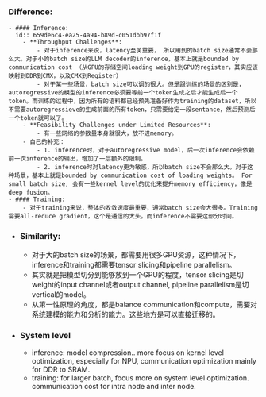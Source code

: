 ### Difference:
	- #### Inference:
	  id:: 659de6c4-ea25-4a94-b89d-c051dbb97f1f
		- **Throughput Challenges**:
			- 对于inference来说，latency至关重要， 所以用到的batch size通常不会那么大。对于小的batch size的LLM decoder的inference，基本上就是bounded by communication cost （从GPU的存储空间loading weight到GPU的register，其实应该映射到DDR到CMX，以及CMX到Register）
			- 对于某一些场景，batch size可以调的很大。但是跟训练的场景的区别是，autoregressive的模型的inference必须要等前一个token生成之后才能生成后一个token。而训练的过程中，因为所有的语料都已经预先准备好作为training的dataset，所以不需要autoregressieve的生成前面的所有token，只需要给定一段sentance，然后预测后一个token就可以了。
		- **Feasibility Challenges under Limited Resources**:
			- 有一些网络的参数量本身就很大，放不进memory。
		- 自己的补充：
			- 1. inference时，对于autoregressive model，后一次inference会依赖前一次inference的输出，增加了一层额外的限制。
			- 2. inference时对latency更为敏感，所以batch size不会那么大。对于这种场景，基本上就是bounded by communication cost of loading weights。 For small batch size, 会有一些kernel level的优化来提升memory efficiency，像是deep fusion。
	- #### Training:
		- 对于training来说，整体的收敛速度最重要，通常batch size会大很多。Training需要all-reduce gradient，这个是通信的大头。而inference不需要这部分时间。
- ### Similarity:
	- 对于大的batch size的场景，都需要用很多GPU资源，这种情况下，inference和training都需要tensor slicing和pipeline parallelism。
	- 其实就是把模型切分到能够放到一个GPU的程度，tensor slicing是切weight的input channel或者output channel, pipeline parallelism是切vertical的model。
	- 从第一性原理的角度，都是balance communication和compute，需要对系统建模的能力和分析的能力。这些地方是可以直接迁移的。
- ### System level
	- inference: model compression.. more focus on kernel level optimization, especially for NPU, communication optimization mainly for DDR to SRAM.
	- training: for larger batch, focus more on system level optimization. communication cost for intra node and inter node.
